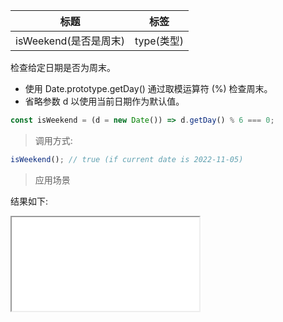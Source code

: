 | 标题                  | 标签       |
| --------------------- | ---------- |
| isWeekend(是否是周末) | type(类型) |

检查给定日期是否为周末。

- 使用 Date.prototype.getDay() 通过取模运算符 (%) 检查周末。
- 省略参数 d 以使用当前日期作为默认值。

```js
const isWeekend = (d = new Date()) => d.getDay() % 6 === 0;
```

> 调用方式:

```js
isWeekend(); // true (if current date is 2022-11-05)
```

> 应用场景

<div class="code-editor" data-url="codes/javascript/html/isWeekend.html" data-language="html"></div>

结果如下:

<iframe src="codes/javascript/html/isWeekend.html"></iframe>
